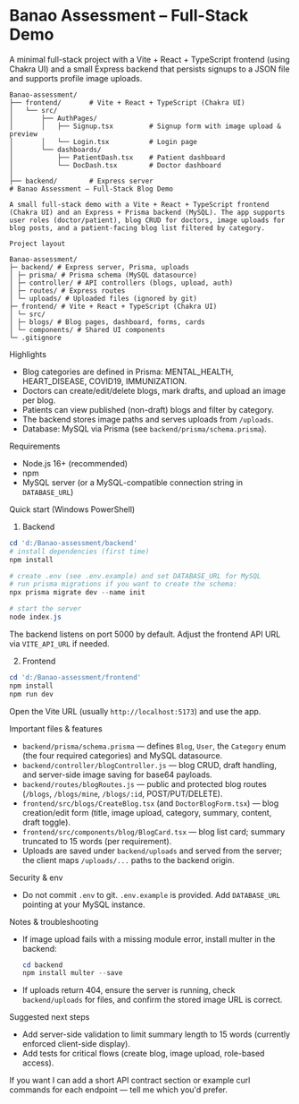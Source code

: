 # Banao Assessment – Full-Stack Demo

A minimal full-stack project with a Vite + React + TypeScript frontend (using Chakra UI) and a small Express backend that persists signups to a JSON file and supports profile image uploads.

```
Banao-assessment/
├── frontend/       # Vite + React + TypeScript (Chakra UI)
│   └── src/
│       ├── AuthPages/
│       │   ├── Signup.tsx         # Signup form with image upload & preview
│       │   └── Login.tsx          # Login page
│       └── dashboards/
│           ├── PatientDash.tsx    # Patient dashboard
│           └── DocDash.tsx        # Doctor dashboard
│
├── backend/        # Express server
# Banao Assessment — Full‑Stack Blog Demo

A small full‑stack demo with a Vite + React + TypeScript frontend (Chakra UI) and an Express + Prisma backend (MySQL). The app supports user roles (doctor/patient), blog CRUD for doctors, image uploads for blog posts, and a patient-facing blog list filtered by category.

Project layout
```
```
Banao-assessment/
├─ backend/ # Express server, Prisma, uploads
│ ├─ prisma/ # Prisma schema (MySQL datasource)
│ ├─ controller/ # API controllers (blogs, upload, auth)
│ ├─ routes/ # Express routes
│ └─ uploads/ # Uploaded files (ignored by git)
├─ frontend/ # Vite + React + TypeScript (Chakra UI)
│ └─ src/
│ ├─ blogs/ # Blog pages, dashboard, forms, cards
│ └─ components/ # Shared UI components
└─ .gitignore

````

Highlights
- Blog categories are defined in Prisma: MENTAL_HEALTH, HEART_DISEASE, COVID19, IMMUNIZATION.
- Doctors can create/edit/delete blogs, mark drafts, and upload an image per blog.
- Patients can view published (non-draft) blogs and filter by category.
- The backend stores image paths and serves uploads from `/uploads`.
- Database: MySQL via Prisma (see `backend/prisma/schema.prisma`).

Requirements
- Node.js 16+ (recommended)
- npm
- MySQL server (or a MySQL-compatible connection string in `DATABASE_URL`)

Quick start (Windows PowerShell)

1) Backend

```powershell
cd 'd:/Banao-assessment/backend'
# install dependencies (first time)
npm install

# create .env (see .env.example) and set DATABASE_URL for MySQL
# run prisma migrations if you want to create the schema:
npx prisma migrate dev --name init

# start the server
node index.js
````

The backend listens on port 5000 by default. Adjust the frontend API URL via `VITE_API_URL` if needed.

2. Frontend

```powershell
cd 'd:/Banao-assessment/frontend'
npm install
npm run dev
```

Open the Vite URL (usually `http://localhost:5173`) and use the app.

Important files & features

- `backend/prisma/schema.prisma` — defines `Blog`, `User`, the `Category` enum (the four required categories) and MySQL datasource.
- `backend/controller/blogController.js` — blog CRUD, draft handling, and server-side image saving for base64 payloads.
- `backend/routes/blogRoutes.js` — public and protected blog routes (`/blogs`, `/blogs/mine`, `/blogs/:id`, POST/PUT/DELETE).
- `frontend/src/blogs/CreateBlog.tsx` (and `DoctorBlogForm.tsx`) — blog creation/edit form (title, image upload, category, summary, content, draft toggle).
- `frontend/src/components/blog/BlogCard.tsx` — blog list card; summary truncated to 15 words (per requirement).
- Uploads are saved under `backend/uploads` and served from the server; the client maps `/uploads/...` paths to the backend origin.

Security & env

- Do not commit `.env` to git. `.env.example` is provided. Add `DATABASE_URL` pointing at your MySQL instance.

Notes & troubleshooting

- If image upload fails with a missing module error, install multer in the backend:
  ```powershell
  cd backend
  npm install multer --save
  ```
- If uploads return 404, ensure the server is running, check `backend/uploads` for files, and confirm the stored image URL is correct.

Suggested next steps

- Add server-side validation to limit summary length to 15 words (currently enforced client-side display).
- Add tests for critical flows (create blog, image upload, role-based access).

If you want I can add a short API contract section or example curl commands for each endpoint — tell me which you'd prefer.
